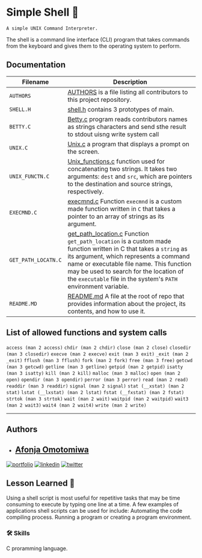 # Simple Shell :shell:

`A simple UNIX Command Interpreter.`

The shell is a command line interface (CLI) program that takes commands from the keyboard and gives them to the operating system to perform.


## Documentation


| Filename | Description |
| -------- | ----------- |
| `AUTHORS` | [AUTHORS](./AUTHORS) is a file listing all contributors to this project repository. |
| `SHELL.H`  | [shell.h](./shell.h) contains 3 prototypes of main. |
| `BETTY.C` | [Betty.c](./0-betty.c) program reads contributors names as strings characters and send sthe result to stdout uisng write system call |
| `UNIX.C` | [Unix.c](./Unix.c) a program that displays a prompt on the screen. |
| `UNIX_FUNCTN.C` | [Unix_functions.c](./Unix_functions.c) function used for concatenating two strings. It takes two arguments: `dest` and `src`, which are pointers to the destination and source strings, respectively. |
| `EXECMND.C` | [execmnd.c](./execmnd.c) Function `execmnd` is a custom made function written in `C` that takes a pointer to an array of strings as its argument. |
| `GET_PATH_LOCATN.C` | [get_path_location.c](./get_path_location.c) Function `get_path_location` is a custom made function written in C that takes a `string` as its argument, which represents a command name or executable file name. This function may be used to search for the location of the `executable` file in the system's `PATH` environment variable. |
| `README.MD` | [README.md](./README.md) A file at the root of repo that provides information about the project, its contents, and how to use it. |

## List of allowed functions and system calls

`access (man 2 access)`  `chdir (man 2 chdir)`  `close (man 2 close)`  `closedir (man 3 closedir)`  `execve (man 2 execve)`
`exit (man 3 exit)`  `_exit (man 2 _exit)`  `fflush (man 3 fflush)`  `fork (man 2 fork)`  `free (man 3 free)`
`getcwd (man 3 getcwd)`  `getline (man 3 getline)`  `getpid (man 2 getpid)`  `isatty (man 3 isatty)`  `kill (man 2 kill)`
`malloc (man 3 malloc)`  `open (man 2 open)`  `opendir (man 3 opendir)`  `perror (man 3 perror)`  `read (man 2 read)`
`readdir (man 3 readdir)`  `signal (man 2 signal)`  `stat (__xstat) (man 2 stat)`  `lstat (__lxstat) (man 2 lstat)`
`fstat (__fxstat) (man 2 fstat)`  `strtok (man 3 strtok)`  `wait (man 2 wait)`  `waitpid (man 2 waitpid)`  `wait3 (man 2 wait3)`
`wait4 (man 2 wait4)`  `write (man 2 write)`

---
## Authors

- ## [Afonja Omotomiwa](https://github.com/omotomiwa26)

[![portfolio](https://img.shields.io/badge/my_portfolio-000?style=for-the-badge&logo=ko-fi&logoColor=white)](https://github.com/omotomiwa26/simple_shell)
[![linkedin](https://img.shields.io/badge/linkedin-0A66C2?style=for-the-badge&logo=linkedin&logoColor=white)](https://www.linkedin.com/mwlite/in/afonja-omotomiwa-6b80b61b2/)
[![twitter](https://img.shields.io/badge/twitter-1DA1F2?style=for-the-badge&logo=twitter&logoColor=white)](https://mobile.twitter.com/i_am_omotomiwa/)

## Lesson Learned :page_with_curl:

Using a shell script is most useful for repetitive tasks that may be time consuming to execute by typing one line at a time. A few examples of applications shell scripts can be used for include: Automating the code compiling process. Running a program or creating a program environment.

### 🛠 Skills
C proramming language.

